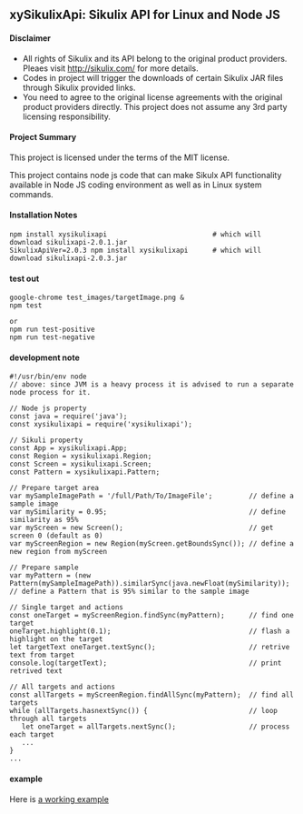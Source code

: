## xySikulixApi: Sikulix API for Linux and Node JS

#### Disclaimer
* All rights of Sikulix and its API belong to the original product providers. Pleaes visit http://sikulix.com/ for more details.
* Codes in project will trigger the downloads of certain Sikulix JAR files through Sikulix provided links.
* You need to agree to the original license agreements with the original product providers directly. This project does not assume any 3rd party licensing responsibility.

#### Project Summary
This project is licensed under the terms of the MIT license.

This project contains node js code that can make Sikulx API functionality available in Node JS coding environment as well as in Linux system commands.

#### Installation Notes
```
npm install xysikulixapi                          # which will download sikulixapi-2.0.1.jar
SikulixApiVer=2.0.3 npm install xysikulixapi      # which will download sikulixapi-2.0.3.jar
```

#### test out
```
google-chrome test_images/targetImage.png &
npm test

or
npm run test-positive
npm run test-negative
```

#### development note
```
#!/usr/bin/env node
// above: since JVM is a heavy process it is advised to run a separate node process for it.

// Node js property
const java = require('java');
const xysikulixapi = require('xysikulixapi');

// Sikuli property
const App = xysikulixapi.App;
const Region = xysikulixapi.Region;
const Screen = xysikulixapi.Screen;
const Pattern = xysikulixapi.Pattern;

// Prepare target area
var mySampleImagePath = '/full/Path/To/ImageFile';         // define a sample image
var mySimilarity = 0.95;                                   // define similarity as 95%
var myScreen = new Screen();                               // get screen 0 (default as 0)
var myScreenRegion = new Region(myScreen.getBoundsSync()); // define a new region from myScreen

// Prepare sample
var myPattern = (new Pattern(mySampleImagePath)).similarSync(java.newFloat(mySimilarity)); // define a Pattern that is 95% similar to the sample image

// Single target and actions
const oneTarget = myScreenRegion.findSync(myPattern);      // find one target
oneTarget.highlight(0.1);                                  // flash a highlight on the target
let targetText oneTarget.textSync();                       // retrive text from target
console.log(targetText);                                   // print retrived text

// All targets and actions
const allTargets = myScreenRegion.findAllSync(myPattern);  // find all targets 
while (allTargets.hasnextSync()) {                         // loop through all targets
   let oneTarget = allTargets.nextSync();                  // process each target
   ...
}
...
```

#### example
Here is [a working example](./bin/findTargetImage.js)
